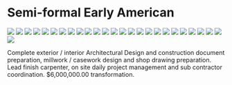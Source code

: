 # Semi-formal Early American

<div class="main-carousel">
  <img class="carousel-cell" src="/_media/portfolio/remodel/early-american/painting-2.jpg"/>
  <img class="carousel-cell" src="/_media/portfolio/remodel/early-american/shelves-2.jpg"/>
  <img class="carousel-cell" src="/_media/portfolio/remodel/early-american/fireplace.jpg"/>
  <img class="carousel-cell" src="/_media/portfolio/remodel/early-american/fireplace-3.jpg"/>
  <img class="carousel-cell" src="/_media/portfolio/remodel/early-american/shelves-3.jpg"/>
  <img class="carousel-cell" src="/_media/portfolio/remodel/early-american/chandelier.jpg"/>
  <img class="carousel-cell" src="/_media/portfolio/remodel/early-american/bedroom.jpg"/>
  <img class="carousel-cell" src="/_media/portfolio/remodel/early-american/hallway.jpg"/>
  <img class="carousel-cell" src="/_media/portfolio/remodel/early-american/tv.jpg"/>
  <img class="carousel-cell" src="/_media/portfolio/remodel/early-american/vanity.jpg"/>
  <img class="carousel-cell" src="/_media/portfolio/remodel/early-american/vanity-2.jpg"/>
  <img class="carousel-cell" src="/_media/portfolio/remodel/early-american/vanity-3.jpg"/>
  <img class="carousel-cell" src="/_media/portfolio/remodel/early-american/bathroom.jpg"/>
  <img class="carousel-cell" src="/_media/portfolio/remodel/early-american/kitchen.jpg"/>
  <img class="carousel-cell" src="/_media/portfolio/remodel/early-american/exterior.jpg"/>
  <img class="carousel-cell" src="/_media/portfolio/remodel/early-american/exterior-2.jpg"/>
  <img class="carousel-cell" src="/_media/portfolio/remodel/early-american/exterior-3.jpg"/>
  <img class="carousel-cell" src="/_media/portfolio/remodel/early-american/exterior-4.jpg"/>
  <img class="carousel-cell" src="/_media/portfolio/remodel/early-american/exterior-5.jpg"/>
  <img class="carousel-cell" src="/_media/portfolio/remodel/early-american/exterior-6.jpg"/>
  <img class="carousel-cell" src="/_media/portfolio/remodel/early-american/exterior-7.jpg"/>
  <img class="carousel-cell" src="/_media/portfolio/remodel/early-american/pergola.jpg"/>
  <img class="carousel-cell" src="/_media/portfolio/remodel/early-american/pergola-2.jpg"/>
  <img class="carousel-cell" src="/_media/portfolio/remodel/early-american/pillars.jpg"/>
  <img class="carousel-cell" src="/_media/portfolio/remodel/early-american/doorway.jpg"/>
  <img class="carousel-cell" src="/_media/portfolio/remodel/early-american/moulding.jpg"/>
</div>

Complete exterior / interior Architectural Design and construction document
preparation, millwork / casework design and shop drawing preparation. Lead
finish carpenter, on site daily project management and sub contractor
coordination. \$6,000,000.00 transformation.
